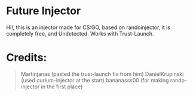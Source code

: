 # Future Injector
Hi!, this is an injector made for CS:GO, based on randoinjector, it is completely free, and Undetected.
Works with Trust-Launch.


# Credits:
> Martinjanas (pasted the trust-launch fix from him)
> DanielKrupinski (used curium-injector at the start)
> bananasss00 (for making rando-injector in the first place)
